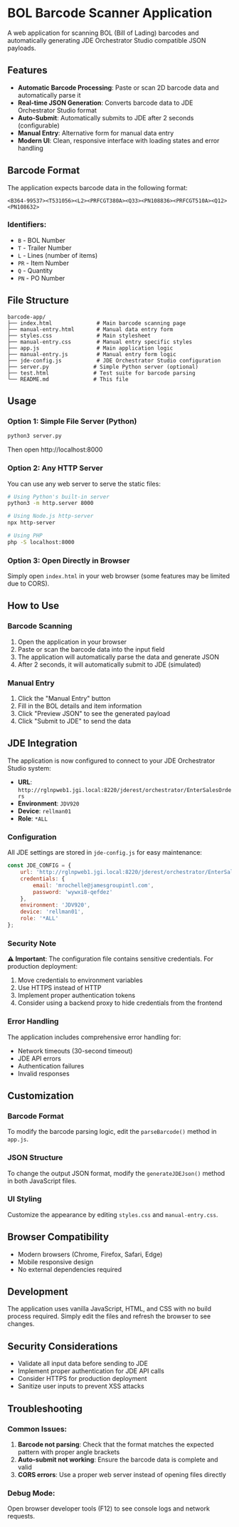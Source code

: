 # BOL Barcode Scanner Application

A web application for scanning BOL (Bill of Lading) barcodes and automatically generating JDE Orchestrator Studio compatible JSON payloads.

## Features

- **Automatic Barcode Processing**: Paste or scan 2D barcode data and automatically parse it
- **Real-time JSON Generation**: Converts barcode data to JDE Orchestrator Studio format
- **Auto-Submit**: Automatically submits to JDE after 2 seconds (configurable)
- **Manual Entry**: Alternative form for manual data entry
- **Modern UI**: Clean, responsive interface with loading states and error handling

## Barcode Format

The application expects barcode data in the following format:
```
<B364-99537><T531056><L2><PRFCGT380A><Q33><PN108836><PRFCGT510A><Q12><PN108632>
```

### Identifiers:
- `B` - BOL Number
- `T` - Trailer Number  
- `L` - Lines (number of items)
- `PR` - Item Number
- `Q` - Quantity
- `PN` - PO Number

## File Structure

```
barcode-app/
├── index.html              # Main barcode scanning page
├── manual-entry.html       # Manual data entry form
├── styles.css              # Main stylesheet
├── manual-entry.css        # Manual entry specific styles
├── app.js                  # Main application logic
├── manual-entry.js         # Manual entry form logic
├── jde-config.js           # JDE Orchestrator Studio configuration
├── server.py              # Simple Python server (optional)
├── test.html              # Test suite for barcode parsing
└── README.md              # This file
```

## Usage

### Option 1: Simple File Server (Python)
```bash
python3 server.py
```
Then open http://localhost:8000

### Option 2: Any HTTP Server
You can use any web server to serve the static files:

```bash
# Using Python's built-in server
python3 -m http.server 8000

# Using Node.js http-server
npx http-server

# Using PHP
php -S localhost:8000
```

### Option 3: Open Directly in Browser
Simply open `index.html` in your web browser (some features may be limited due to CORS).

## How to Use

### Barcode Scanning
1. Open the application in your browser
2. Paste or scan the barcode data into the input field
3. The application will automatically parse the data and generate JSON
4. After 2 seconds, it will automatically submit to JDE (simulated)

### Manual Entry
1. Click the "Manual Entry" button
2. Fill in the BOL details and item information
3. Click "Preview JSON" to see the generated payload
4. Click "Submit to JDE" to send the data

## JDE Integration

The application is now configured to connect to your JDE Orchestrator Studio system:

- **URL**: `http://rglnpweb1.jgi.local:8220/jderest/orchestrator/EnterSalesOrders`
- **Environment**: `JDV920`
- **Device**: `rellman01`
- **Role**: `*ALL`

### Configuration

All JDE settings are stored in `jde-config.js` for easy maintenance:

```javascript
const JDE_CONFIG = {
    url: 'http://rglnpweb1.jgi.local:8220/jderest/orchestrator/EnterSalesOrders',
    credentials: {
        email: 'mrochelle@jamesgroupintl.com',
        password: 'wywxi8-qefdez'
    },
    environment: 'JDV920',
    device: 'rellman01',
    role: '*ALL'
};
```

### Security Note

**⚠️ Important**: The configuration file contains sensitive credentials. For production deployment:

1. Move credentials to environment variables
2. Use HTTPS instead of HTTP
3. Implement proper authentication tokens
4. Consider using a backend proxy to hide credentials from the frontend

### Error Handling

The application includes comprehensive error handling for:
- Network timeouts (30-second timeout)
- JDE API errors
- Authentication failures
- Invalid responses

## Customization

### Barcode Format
To modify the barcode parsing logic, edit the `parseBarcode()` method in `app.js`.

### JSON Structure
To change the output JSON format, modify the `generateJDEJson()` method in both JavaScript files.

### UI Styling
Customize the appearance by editing `styles.css` and `manual-entry.css`.

## Browser Compatibility

- Modern browsers (Chrome, Firefox, Safari, Edge)
- Mobile responsive design
- No external dependencies required

## Development

The application uses vanilla JavaScript, HTML, and CSS with no build process required. Simply edit the files and refresh the browser to see changes.

## Security Considerations

- Validate all input data before sending to JDE
- Implement proper authentication for JDE API calls
- Consider HTTPS for production deployment
- Sanitize user inputs to prevent XSS attacks

## Troubleshooting

### Common Issues:
1. **Barcode not parsing**: Check that the format matches the expected pattern with proper angle brackets
2. **Auto-submit not working**: Ensure the barcode data is complete and valid
3. **CORS errors**: Use a proper web server instead of opening files directly

### Debug Mode:
Open browser developer tools (F12) to see console logs and network requests.
